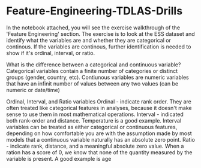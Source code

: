 # Feature-Engineering-TDLAS-Drills
In the notebook attached, you will see the exercise walkthrough of the 'Feature Engineering' section.  The exercise is to look at the ESS dataset and identify what the variables are and whether they are categorical or continous.  If the variables are continous, further identification is needed to show if it's ordinal, interval, or ratio.

What is the difference between a categorical and continuous variable?
Categorical variables contain a finite number of categories or distinct groups (gender, country, etc).
Contiunous variables are numeric variables that have an infinit number of values between any two values (can be numeric or date/time)

Ordinal, Interval, and Ratio variables
Ordinal - indicate rank order. They are often treated like categorical features in analyses, because it doesn't make sense to use them in most mathematical operations.
Interval - indicated both rank-order and distance. Temperature is a good example. Interval variables can be treated as either categorical or continuous features, depending on how comfortable you are with the assumption made by most models that a continuous variable naturally has an absolute zero point.
Ratio - indicate rank, distance, and a meaningful absolute zero value. When a ration has a score of 0, we know that none of the quantity measured by the variable is present. A good example is age
